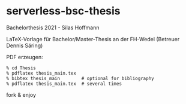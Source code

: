 # serverless-bsc-thesis
Bachelorthesis 2021 - Silas Hoffmann


LaTeX-Vorlage für Bachelor/Master-Thesis an der FH-Wedel
(Betreuer Dennis Säring)

PDF erzeugen:

    % cd Thesis
    % pdflatex thesis_main.tex
    % bibtex thesis_main        # optional for bibliography
    % pdflatex thesis_main.tex  # several times

fork & enjoy


